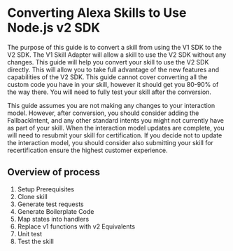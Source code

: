 # Converting Alexa Skills to Use Node.js v2 SDK
The purpose of this guide is to convert a skill from using the V1 SDK to the V2 SDK.  The V1 Skill Adapter will allow a skill to use the V2 SDK without any changes.  This guide will help you convert your skill to use the V2 SDK directly.  This will allow you to take full advantage of the new features and capabilities of the V2 SDK.  This guide cannot cover converting all the custom code you have in your skill, however it should get you 80-90% of the way there.  You will need to fully test your skill after the conversion.

This guide assumes you are not making any changes to your interaction model.  However, after conversion, you should consider adding the FallbackIntent, and any other standard intents you might not currently have as part of your skill.  When the interaction model updates are complete, you will need to resubmit your skill for certification.  If you decide not to update the interaction model, you should consider also submitting your skill for recertification ensure the highest customer experience.
## Overview of process
1.	Setup Prerequisites
2.	Clone skill
3.	Generate test requests
4.	Generate Boilerplate Code
5.	Map states into handlers
6.	Replace v1 functions with v2 Equivalents
7.	Unit test
8.	Test the skill
